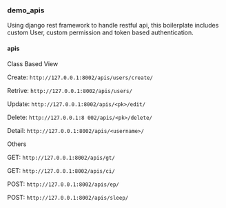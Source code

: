 ### demo_apis

Using django rest framework to handle restful api, this boilerplate includes custom User, custom permission and token based authentication.

#### apis

Class Based View

Create: `http://127.0.0.1:8002/apis/users/create/`

Retrive: `http://127.0.0.1:8002/apis/users/`

Update: `http://127.0.0.1:8002/apis/<pk>/edit/`

Delete: `http://127.0.0.1:8 002/apis/<pk>/delete/`

Detail: `http://127.0.0.1:8002/apis/<username>/`

Others

GET: `http://127.0.0.1:8002/apis/gt/`

GET: `http://127.0.0.1:8002/apis/ci/`

POST: `http://127.0.0.1:8002/apis/ep/`

POST: `http://127.0.0.1:8002/apis/sleep/`